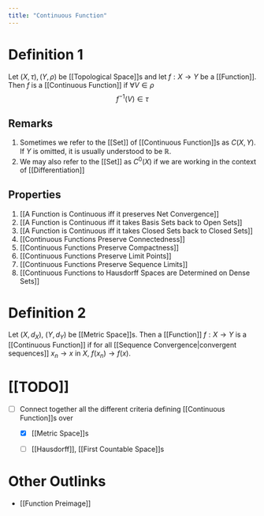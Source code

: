 ```yaml
---
title: "Continuous Function"
---
```


# Definition 1
Let $(X, \tau), (Y, \rho)$ be [[Topological Space]]s and let $f: X \to Y$ be a [[Function]]. Then $f$ is a [[Continuous Function]] if $\forall V \in \rho$
$$f^{-1}(V) \in \tau$$
## Remarks
1. Sometimes we refer to the [[Set]] of [[Continuous Function]]s as $C(X, Y)$. If $Y$ is omitted, it is usually understood to be $\mathbb{R}$. 
2. We may also refer to the [[Set]] as $C^{0}(X)$ if we are working in the context of [[Differentiation]]

## Properties
1. [[A Function is Continuous iff it preserves Net Convergence]]
2. [[A Function is Continuous iff it takes Basis Sets back to Open Sets]]
3. [[A Function is Continuous iff it takes Closed Sets back to Closed Sets]]
4. [[Continuous Functions Preserve Connectedness]]
5. [[Continuous Functions Preserve Compactness]]
6. [[Continuous Functions Preserve Limit Points]]
7. [[Continuous Functions Preserve Sequence Limits]]
8. [[Continuous Functions to Hausdorff Spaces are Determined on Dense Sets]]

# Definition 2
Let $(X, d_{X})$, $(Y, d_{Y})$ be [[Metric Space]]s. Then a [[Function]] $f: X \to Y$ is a [[Continuous Function]] if for all [[Sequence Convergence|convergent sequences]] $x_{n} \to x$ in $X$, $f(x_{n}) \to f(x)$.

# [[TODO]]
- [ ] Connect together all the different criteria defining [[Continuous Function]]s over
	- [x] [[Metric Space]]s
	- [ ] [[Hausdorff]], [[First Countable Space]]s


# Other Outlinks
- [[Function Preimage]]